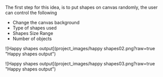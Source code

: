 The first step for this idea, is to put shapes on canvas randomly, the user can control the following 
- Change the canvas background
- Type of shapes used
- Shapes Size Range
- Number of objects

![Happy shapes output](project_images/happy shapes02.png?raw=true "Happy shapes output")

![Happy shapes output](project_images/happy shapes03.png?raw=true "Happy shapes output")


